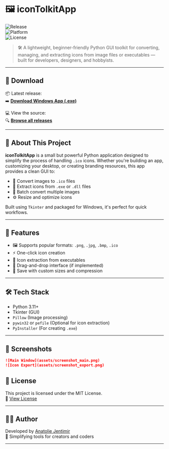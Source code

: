 # 🖼️ iconTolkitApp

![Release](https://img.shields.io/github/v/release/jentimanatol/iconTolkitApp?label=Latest%20Release&style=for-the-badge)  
![Platform](https://img.shields.io/badge/platform-Windows-blue?style=for-the-badge)  
![License](https://img.shields.io/badge/license-MIT-green?style=for-the-badge)

> 🛠️ A lightweight, beginner-friendly Python GUI toolkit for converting, managing, and extracting icons from image files or executables — built for developers, designers, and hobbyists.

---

## 🔽 Download

📦 Latest release:  
➡️ [**Download Windows App (.exe)**](https://github.com/jentimanatol/iconTolkitApp/releases/latest)

💻 View the source:  
🔍 [**Browse all releases**](https://github.com/jentimanatol/iconTolkitApp/releases)

---

## 🧾 About This Project

**iconTolkitApp** is a small but powerful Python application designed to simplify the process of handling `.ico` icons. Whether you're building an app, customizing your desktop, or creating branding resources, this app provides a clean GUI to:

- 🎨 Convert images to `.ico` files
- 🧱 Extract icons from `.exe` or `.dll` files
- 📁 Batch convert multiple images
- ⚙️ Resize and optimize icons

Built using `Tkinter` and packaged for Windows, it's perfect for quick workflows.

---

## 🚀 Features

- 🖼️ Supports popular formats: `.png`, `.jpg`, `.bmp`, `.ico`
- ⚡ One-click icon creation
- 🧰 Icon extraction from executables
- 📂 Drag-and-drop interface (if implemented)
- 💾 Save with custom sizes and compression

---

## 🛠️ Tech Stack

- Python 3.11+
- Tkinter (GUI)
- `Pillow` (Image processing)
- `pywin32` or `pefile` (Optional for icon extraction)
- `PyInstaller` (For creating `.exe`)

---

## 📸 Screenshots

```markdown
![Main Window](assets/screenshot_main.png)
![Icon Export](assets/screenshot_export.png)
```


## 📃 License

This project is licensed under the MIT License.  
📄 [View License](https://github.com/jentimanatol/iconTolkitApp/blob/main/LICENSE)

---

## 🙋‍♂️ Author

Developed by [Anatolie Jentimir](https://github.com/jentimanatol)  
🚀 Simplifying tools for creators and coders

---
